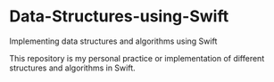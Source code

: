 # Data-Structures-using-Swift
Implementing data structures and algorithms using Swift

This repository is my personal practice or implementation of different structures and algorithms in Swift. 
